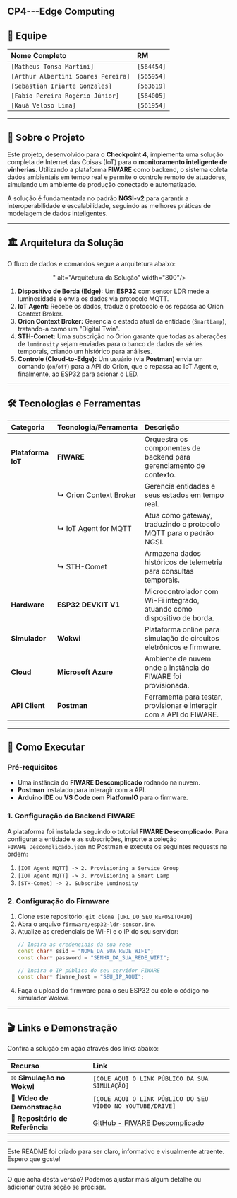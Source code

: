 CP4---Edge Computing
---

## 👥 Equipe

| Nome Completo | RM |
| :--- | :--- |
| `[Matheus Tonsa Martini]` | `[564454]` |
| `[Arthur Albertini Soares Pereira]` | `[565954]` |
| `[Sebastian Iriarte Gonzales]` | `[563619]` |
| `[Fabio Pereira Rogério Júnior]` | `[564005]` |
| `[Kauã Veloso Lima]` | `[561954]` |
---

## 📜 Sobre o Projeto

Este projeto, desenvolvido para o **Checkpoint 4**, implementa uma solução completa de Internet das Coisas (IoT) para o **monitoramento inteligente de vinherias**. Utilizando a plataforma **FIWARE** como backend, o sistema coleta dados ambientais em tempo real e permite o controle remoto de atuadores, simulando um ambiente de produção conectado e automatizado.

A solução é fundamentada no padrão **NGSI-v2** para garantir a interoperabilidade e escalabilidade, seguindo as melhores práticas de modelagem de dados inteligentes.

---

## 🏛️ Arquitetura da Solução

O fluxo de dados e comandos segue a arquitetura abaixo:

<div align="center">
  <img src="" src="https://github.com/user-attachments/assets/c9443e4c-1548-4578-8da2-33ed1eed6f30" />
" alt="Arquitetura da Solução" width="800"/>
</div>

1.  **Dispositivo de Borda (Edge):** Um **ESP32** com sensor LDR mede a luminosidade e envia os dados via protocolo MQTT.
2.  **IoT Agent:** Recebe os dados, traduz o protocolo e os repassa ao Orion Context Broker.
3.  **Orion Context Broker:** Gerencia o estado atual da entidade (`SmartLamp`), tratando-a como um "Digital Twin".
4.  **STH-Comet:** Uma subscrição no Orion garante que todas as alterações de `luminosity` sejam enviadas para o banco de dados de séries temporais, criando um histórico para análises.
5.  **Controle (Cloud-to-Edge):** Um usuário (via **Postman**) envia um comando (`on`/`off`) para a API do Orion, que o repassa ao IoT Agent e, finalmente, ao ESP32 para acionar o LED.

---

## 🛠️ Tecnologias e Ferramentas

| Categoria | Tecnologia/Ferramenta | Descrição |
| :--- | :--- | :--- |
| **Plataforma IoT** | **FIWARE** | Orquestra os componentes de backend para gerenciamento de contexto. |
| | ↳ Orion Context Broker | Gerencia entidades e seus estados em tempo real. |
| | ↳ IoT Agent for MQTT | Atua como gateway, traduzindo o protocolo MQTT para o padrão NGSI. |
| | ↳ STH-Comet | Armazena dados históricos de telemetria para consultas temporais. |
| **Hardware** | **ESP32 DEVKIT V1** | Microcontrolador com Wi-Fi integrado, atuando como dispositivo de borda. |
| **Simulador** | **Wokwi** | Plataforma online para simulação de circuitos eletrônicos e firmware. |
| **Cloud** | **Microsoft Azure** | Ambiente de nuvem onde a instância do FIWARE foi provisionada. |
| **API Client** | **Postman** | Ferramenta para testar, provisionar e interagir com a API do FIWARE. |

---

## 🚀 Como Executar

### Pré-requisitos

*   Uma instância do **FIWARE Descomplicado** rodando na nuvem.
*   **Postman** instalado para interagir com a API.
*   **Arduino IDE** ou **VS Code com PlatformIO** para o firmware.

### 1. Configuração do Backend FIWARE

A plataforma foi instalada seguindo o tutorial **FIWARE Descomplicado**. Para configurar a entidade e as subscrições, importe a coleção `FIWARE_Descomplicado.json` no Postman e execute os seguintes requests na ordem:

1.  `[IOT Agent MQTT] -> 2. Provisioning a Service Group`
2.  `[IOT Agent MQTT] -> 3. Provisioning a Smart Lamp`
3.  `[STH-Comet] -> 2. Subscribe Luminosity`

### 2. Configuração do Firmware

1.  Clone este repositório: `git clone [URL_DO_SEU_REPOSITORIO]`
2.  Abra o arquivo `firmware/esp32-ldr-sensor.ino`.
3.  Atualize as credenciais de Wi-Fi e o IP do seu servidor:
    ```cpp
    // Insira as credenciais da sua rede
    const char* ssid = "NOME_DA_SUA_REDE_WIFI";
    const char* password = "SENHA_DA_SUA_REDE_WIFI";
    
    // Insira o IP público do seu servidor FIWARE
    const char* fiware_host = "SEU_IP_AQUI";
    ```
4.  Faça o upload do firmware para o seu ESP32 ou cole o código no simulador Wokwi.

---

## 🎬 Links e Demonstração

Confira a solução em ação através dos links abaixo:

| Recurso | Link |
| :--- | :--- |
| 🌐 **Simulação no Wokwi** | `[COLE AQUI O LINK PÚBLICO DA SUA SIMULAÇÃO]` |
| 🎥 **Vídeo de Demonstração** | `[COLE AQUI O LINK PÚBLICO DO SEU VÍDEO NO YOUTUBE/DRIVE]` |
| 📂 **Repositório de Referência** | [GitHub - FIWARE Descomplicado](https://github.com/fabiocabrini/fiware) |

---

Este README foi criado para ser claro, informativo e visualmente atraente. Espero que goste!

---
O que acha desta versão? Podemos ajustar mais algum detalhe ou adicionar outra seção se precisar.
